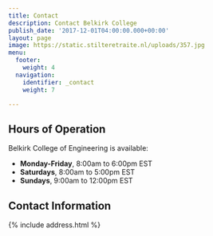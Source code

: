 ```yaml
---
title: Contact
description: Contact Belkirk College
publish_date: '2017-12-01T04:00:00.000+00:00'
layout: page
image: https://static.stilteretraite.nl/uploads/357.jpg
menu:
  footer:
    weight: 4
  navigation:
    identifier: _contact
    weight: 7

---
```

## Hours of Operation
Belkirk College of Engineering is available:

- **Monday-Friday**, 8:00am to 6:00pm EST
- **Saturdays**, 8:00am to 5:00pm EST
- **Sundays**, 9:00am to 12:00pm EST

## Contact Information
{% include address.html %}